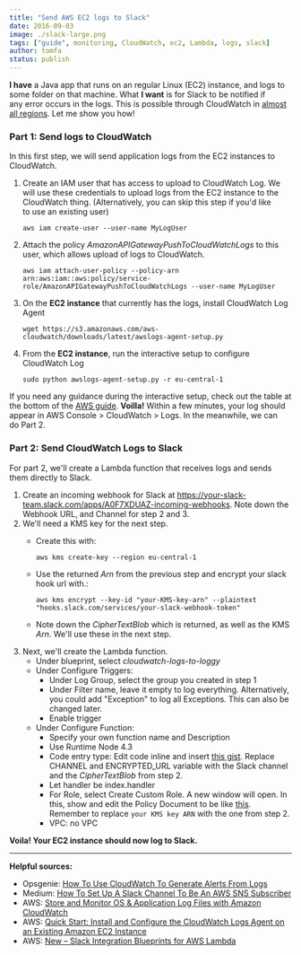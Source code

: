 ```yaml
---
title: "Send AWS EC2 logs to Slack"
date: 2016-09-03
image: ./slack-large.png
tags: ["guide", monitoring, CloudWatch, ec2, Lambda, logs, slack]
author: tomfa
status: publish
---
```


**I have** a Java app that runs on an regular Linux (EC2) instance, and logs to some folder on that machine. What **I want** is for Slack to be notified if any error occurs in the logs. This is possible through CloudWatch in [almost all regions](http://docs.aws.amazon.com/general/latest/gr/rande.html#cwl_region). Let me show you how!

### Part 1: Send logs to CloudWatch

In this first step, we will send application logs from the EC2 instances to CloudWatch.

1.  Create an IAM user that has access to upload to CloudWatch Log. We will use these credentials to upload logs from the EC2 instance to the CloudWatch thing. (Alternatively, you can skip this step if you'd like to use an existing user)
    
    ```
    aws iam create-user --user-name MyLogUser
    ```
    
2.  Attach the policy _AmazonAPIGatewayPushToCloudWatchLogs_ to this user, which allows upload of logs to CloudWatch.
    
    ```
    aws iam attach-user-policy --policy-arn arn:aws:iam::aws:policy/service-role/AmazonAPIGatewayPushToCloudWatchLogs --user-name MyLogUser
    ```
    
3.  On the **EC2 instance** that currently has the logs, install CloudWatch Log Agent
    
    ```
    wget https://s3.amazonaws.com/aws-cloudwatch/downloads/latest/awslogs-agent-setup.py
    ```
    
4.  From the **EC2 instance**, run the interactive setup to configure CloudWatch Log
    
    ```
    sudo python awslogs-agent-setup.py -r eu-central-1 
    ```
    

If you need any guidance during the interactive setup, check out the table at the bottom of the [AWS guide](https://docs.aws.amazon.com/AmazonCloudWatch/latest/logs/QuickStartEC2Instance.html). **Voilla!** Within a few minutes, your log should appear in AWS Console > CloudWatch > Logs. In the meanwhile, we can do Part 2.

### Part 2: Send CloudWatch Logs to Slack

For part 2, we'll create a Lambda function that receives logs and sends them directly to Slack.

1.  Create an incoming webhook for Slack at https://your-slack-team.slack.com/apps/A0F7XDUAZ-incoming-webhooks. Note down the Webhook URL, and Channel for step 2 and 3.
2.  We'll need a KMS key for the next step.
    *   Create this with:
        
        ```
        aws kms create-key --region eu-central-1
        ```
        
    *   Use the returned _Arn_ from the previous step and encrypt your slack hook url with.:
        
        ```
        aws kms encrypt --key-id "your-KMS-key-arn" --plaintext "hooks.slack.com/services/your-slack-webhook-token"
        ```
        
    *   Note down the _CipherTextBlob_ which is returned, as well as the KMS _Arn_. We'll use these in the next step.
3.  Next, we'll create the Lambda function.
    *   Under blueprint, select _cloudwatch-logs-to-loggy_
    *   Under Configure Triggers:
        *   Under Log Group, select the group you created in step 1
        *   Under Filter name, leave it empty to log everything. Alternatively, you could add "Exception" to log all Exceptions. This can also be changed later.
        *   Enable trigger
    *   Under Configure Function:
        *   Specify your own function name and Description
        *   Use Runtime Node 4.3
        *   Code entry type: Edit code inline and insert [this gist](https://gist.github.com/tomfa/f4e090cbaff0189eba17c0fc301c63db). Replace CHANNEL and ENCRYPTED\_URL variable with the Slack channel and the _CipherTextBlob_ from step 2.
        *   Let handler be index.handler
        *   For Role, select Create Custom Role. A new window will open. In this, show and edit the Policy Document to be like [this](https://gist.github.com/tomfa/88f8a410aa16bba5fc92aff86d668df7). Remember to replace `your KMS key ARN` with the one from step 2.
        *   VPC: no VPC

**Voila! Your EC2 instance should now log to Slack.**

* * *

**Helpful sources:**

*   Opsgenie: [How To Use CloudWatch To Generate Alerts From Logs](https://blog.opsgenie.com/2014/08/how-to-use-cloudwatch-to-generate-alerts-from-logs)
*   Medium: [How To Set Up A Slack Channel To Be An AWS SNS Subscriber](https://medium.com/cohealo-engineering/how-set-up-a-slack-channel-to-be-an-aws-sns-subscriber-63b4d57ad3ea#.dcbqcad2x)
*   AWS: [Store and Monitor OS & Application Log Files with Amazon CloudWatch](https://aws.amazon.com/blogs/aws/cloudwatch-log-service/)
*   AWS: [Quick Start: Install and Configure the CloudWatch Logs Agent on an Existing Amazon EC2 Instance](https://docs.aws.amazon.com/AmazonCloudWatch/latest/logs/QuickStartEC2Instance.html)
*   AWS: [New – Slack Integration Blueprints for AWS Lambda](https://aws.amazon.com/blogs/aws/new-slack-integration-blueprints-for-aws-lambda/)
